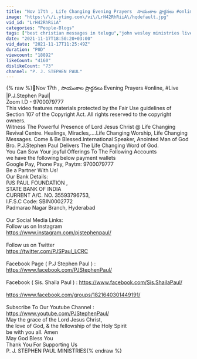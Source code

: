 ```yaml
---
title: "Nov 17th , Life Changing Evening Prayers  సాయంకాల ప్రార్థనలు #online,  #Live​ |P.J.Stephen Paul|"
image: "https:\/\/i.ytimg.com\/vi\/LrH42RhRiiA\/hqdefault.jpg"
vid_id: "LrH42RhRiiA"
categories: "People-Blogs"
tags: ["best christian messages in telugu","john wesley ministries live","satish kumar live"]
date: "2021-11-17T18:50:20+03:00"
vid_date: "2021-11-17T11:25:49Z"
duration: "P0D"
viewcount: "18892"
likeCount: "4160"
dislikeCount: "73"
channel: "P. J. STEPHEN PAUL"
---
```

{% raw %}🔴Nov 17th ,   సాయంకాల ప్రార్థనలు Evening Prayers #online,  #Live​ |P.J.Stephen Paul|<br />Zoom I.D - 9700079777<br />This video features materials protected by the Fair Use guidelines of Section 107 of the Copyright Act. All rights reserved to the copyright owners.<br />Witness The Powerful Presence of Lord Jesus Christ @ Life Changing Revival Centre. Healings, Miracles,....Life Changing Worship, Life Changing Messages. Come &amp; Be Blessed.International Speaker, Anointed Man of God Bro. P.J.Stephen Paul Delivers The Life Changing Word of God.<br />You Can Sow Your joyful Offerings To The Following Accounts<br />we have the following below payment wallets<br />Google Pay, Phone Pay, Paytm: 9700079777<br />Be a Partner With Us!<br />Our Bank Details:<br />PJS PAUL FOUNDATION ,<br />STATE BANK OF INDIA<br />CURRENT A/C. NO. 35593796753,<br />I.F.S.C Code: SBIN0002772<br />Padmarao Nagar Branch, Hyderabad<br /><br />Our Social Media Links:<br />Follow us on Instagram<br /><a rel="nofollow" target="blank" href="https://www.instagram.com/pjstephenpaul/">https://www.instagram.com/pjstephenpaul/</a><br /><br />Follow us on Twitter<br /><a rel="nofollow" target="blank" href="https://twitter.com/PJSPaul_LCRC">https://twitter.com/PJSPaul_LCRC</a><br /><br />Facebook Page ( P.J Stephen Paul ) : <br /><a rel="nofollow" target="blank" href="https://www.facebook.com/PJStephenPaul/">https://www.facebook.com/PJStephenPaul/</a><br /><br />Facebook ( Sis. Shaila Paul ) : <a rel="nofollow" target="blank" href="https://www.facebook.com/Sis.ShailaPaul/">https://www.facebook.com/Sis.ShailaPaul/</a><br /><br /><a rel="nofollow" target="blank" href="https://www.facebook.com/groups/1821640301449191/">https://www.facebook.com/groups/1821640301449191/</a><br /><br />Subscribe To Our Youtube Channel : <a rel="nofollow" target="blank" href="https://www.youtube.com/PJStephenPaul/">https://www.youtube.com/PJStephenPaul/</a><br />May the grace of the Lord Jesus Christ,<br />the love of God, &amp; the fellowship of the Holy Spirit <br />be with you all. Amen<br />May God Bless You <br />Thank You For Supporting Us<br />P. J. STEPHEN PAUL MINISTRIES{% endraw %}
